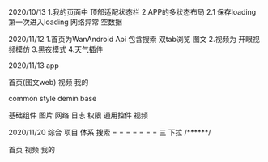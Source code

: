 2020/10/13
1.我的页面中 顶部适配状态栏
2.APP的多状态布局
    2.1 保存loading 第一次进入loading 网络异常 空数据

2020/11/12
1.首页为WanAndroid Api 包含搜索 双tab浏览 图文
2.视频为 开眼视频模仿
3.黑夜模式
4.天气插件

2020/11/13
app

首页(图文web) 视频 我的

common
style demin base

基础组件
图片 网络 日志 权限 通用控件 视频

2020/11/20
综合 项目 体系  搜索
 = = = = = = =  三
 下拉
  /******/



首页     视频     我的
